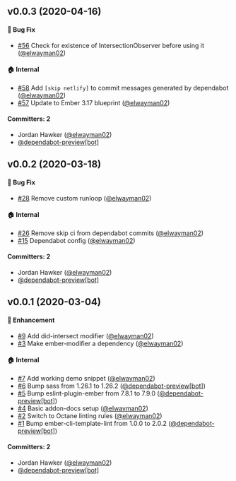 ## v0.0.3 (2020-04-16)

#### :bug: Bug Fix
* [#56](https://github.com/elwayman02/ember-scroll-modifiers/pull/56) Check for existence of IntersectionObserver before using it ([@elwayman02](https://github.com/elwayman02))

#### :house: Internal
* [#58](https://github.com/elwayman02/ember-scroll-modifiers/pull/58) Add `[skip netlify]` to commit messages generated by dependabot ([@elwayman02](https://github.com/elwayman02))
* [#57](https://github.com/elwayman02/ember-scroll-modifiers/pull/57) Update to Ember 3.17 blueprint ([@elwayman02](https://github.com/elwayman02))

#### Committers: 2
- Jordan Hawker ([@elwayman02](https://github.com/elwayman02))
- [@dependabot-preview[bot]](https://github.com/apps/dependabot-preview)


## v0.0.2 (2020-03-18)

#### :bug: Bug Fix
* [#28](https://github.com/elwayman02/ember-scroll-modifiers/pull/28) Remove custom runloop ([@elwayman02](https://github.com/elwayman02))

#### :house: Internal
* [#26](https://github.com/elwayman02/ember-scroll-modifiers/pull/26) Remove skip ci from dependabot commits ([@elwayman02](https://github.com/elwayman02))
* [#15](https://github.com/elwayman02/ember-scroll-modifiers/pull/15) Dependabot config ([@elwayman02](https://github.com/elwayman02))

#### Committers: 2
- Jordan Hawker ([@elwayman02](https://github.com/elwayman02))
- [@dependabot-preview[bot]](https://github.com/apps/dependabot-preview)


## v0.0.1 (2020-03-04)

#### :rocket: Enhancement
* [#9](https://github.com/elwayman02/ember-scroll-modifiers/pull/9) Add did-intersect modifier ([@elwayman02](https://github.com/elwayman02))
* [#3](https://github.com/elwayman02/ember-scroll-modifiers/pull/3) Make ember-modifier a dependency ([@elwayman02](https://github.com/elwayman02))

#### :house: Internal
* [#7](https://github.com/elwayman02/ember-scroll-modifiers/pull/7) Add working demo snippet ([@elwayman02](https://github.com/elwayman02))
* [#6](https://github.com/elwayman02/ember-scroll-modifiers/pull/6) Bump sass from 1.26.1 to 1.26.2 ([@dependabot-preview[bot]](https://github.com/apps/dependabot-preview))
* [#5](https://github.com/elwayman02/ember-scroll-modifiers/pull/5) Bump eslint-plugin-ember from 7.8.1 to 7.9.0 ([@dependabot-preview[bot]](https://github.com/apps/dependabot-preview))
* [#4](https://github.com/elwayman02/ember-scroll-modifiers/pull/4) Basic addon-docs setup ([@elwayman02](https://github.com/elwayman02))
* [#2](https://github.com/elwayman02/ember-scroll-modifiers/pull/2) Switch to Octane linting rules ([@elwayman02](https://github.com/elwayman02))
* [#1](https://github.com/elwayman02/ember-scroll-modifiers/pull/1) Bump ember-cli-template-lint from 1.0.0 to 2.0.2 ([@dependabot-preview[bot]](https://github.com/apps/dependabot-preview))

#### Committers: 2
- Jordan Hawker ([@elwayman02](https://github.com/elwayman02))
- [@dependabot-preview[bot]](https://github.com/apps/dependabot-preview)

